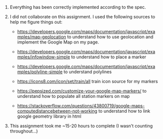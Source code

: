 1. Everything has been correctly implemented according to the spec.
2. I did not collaborate on this assignment. I used the following sources to help me figure things out:
	- https://developers.google.com/maps/documentation/javascript/examples/map-geolocation
	to understand how to use geolocation and implement the Google Map on my page.

	- https://developers.google.com/maps/documentation/javascript/examples/infowindow-simple
	to understand how to place a marker

	- https://developers.google.com/maps/documentation/javascript/examples/polyline-simple
	to understand polylines

	- https://icons8.com/icon/set/train/all
	train icon source for my markers

	- https://pepsized.com/customize-your-google-map-markers/
	to understand how to populate all station markers on map

	- https://stackoverflow.com/questions/43800719/google-maps-computedistancebetween-not-working
	to understand how to link google geometry library in html

3. This assignment took me ~15-20 hours to complete (I wasn't counting throughout...)
